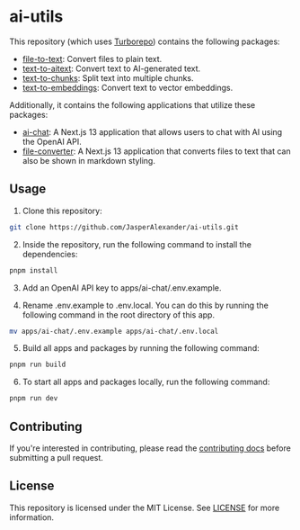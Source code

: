 # ai-utils

This repository (which uses [Turborepo](https://turbo.build/)) contains the following packages:

- [file-to-text](packages/file-to-text/README.md): Convert files to plain text.
- [text-to-aitext](packages/text-to-aitext/README.md): Convert text to AI-generated text.
- [text-to-chunks](packages/text-to-chunks/README.md): Split text into multiple chunks.
- [text-to-embeddings](packages/text-to-embeddings/README.md): Convert text to vector embeddings.

Additionally, it contains the following applications that utilize these packages:

- [ai-chat](apps/ai-chat/README.md): A Next.js 13 application that allows users to chat with AI using the OpenAI API.
- [file-converter](apps/file-converter/README.md): A Next.js 13 application that converts files to text that can also be shown in markdown styling.

## Usage

1. Clone this repository:

```sh
git clone https://github.com/JasperAlexander/ai-utils.git
```

2. Inside the repository, run the following command to install the dependencies:

```sh
pnpm install
```

3. Add an OpenAI API key to apps/ai-chat/.env.example.

4. Rename .env.example to .env.local. You can do this by running the following command in the root directory of this app.

```sh
mv apps/ai-chat/.env.example apps/ai-chat/.env.local
```

5. Build all apps and packages by running the following command:

```sh
pnpm run build
```

6. To start all apps and packages locally, run the following command:

```sh
pnpm run dev
```

## Contributing

If you're interested in contributing, please read the [contributing docs](https://github.com/JasperAlexander/ai-utils/blob/main/CONTRIBUTING.md) before submitting a pull request.

## License

This repository is licensed under the MIT License. See [LICENSE](LICENSE.md) for more information.
